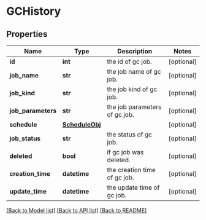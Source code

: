 # GCHistory

## Properties
Name | Type | Description | Notes
------------ | ------------- | ------------- | -------------
**id** | **int** | the id of gc job. | [optional] 
**job_name** | **str** | the job name of gc job. | [optional] 
**job_kind** | **str** | the job kind of gc job. | [optional] 
**job_parameters** | **str** | the job parameters of gc job. | [optional] 
**schedule** | [**ScheduleObj**](ScheduleObj.md) |  | [optional] 
**job_status** | **str** | the status of gc job. | [optional] 
**deleted** | **bool** | if gc job was deleted. | [optional] 
**creation_time** | **datetime** | the creation time of gc job. | [optional] 
**update_time** | **datetime** | the update time of gc job. | [optional] 

[[Back to Model list]](../README.md#documentation-for-models) [[Back to API list]](../README.md#documentation-for-api-endpoints) [[Back to README]](../README.md)

